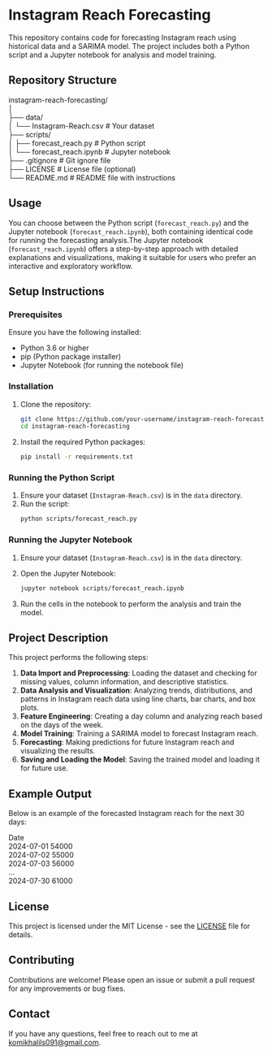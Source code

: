 # Instagram Reach Forecasting

This repository contains code for forecasting Instagram reach using historical data and a SARIMA model. The project includes both a Python script and a Jupyter notebook for analysis and model training.

## Repository Structure
instagram-reach-forecasting/   
│   
├── data/   
│ └── Instagram-Reach.csv # Your dataset   
├── scripts/   
│ ├── forecast_reach.py # Python script   
│ └── forecast_reach.ipynb # Jupyter notebook   
├── .gitignore # Git ignore file   
├── LICENSE # License file (optional)   
└── README.md # README file with instructions   

## Usage   
You can choose between the Python script (`forecast_reach.py`) and the Jupyter notebook (`forecast_reach.ipynb`), both containing identical code for running the forecasting analysis.The Jupyter notebook (`forecast_reach.ipynb`) offers a step-by-step approach with detailed explanations and visualizations, making it suitable for users who prefer an interactive and exploratory workflow.

## Setup Instructions

### Prerequisites

Ensure you have the following installed:
- Python 3.6 or higher
- pip (Python package installer)
- Jupyter Notebook (for running the notebook file)

### Installation

1. Clone the repository:
    ```bash
    git clone https://github.com/your-username/instagram-reach-forecasting.git
    cd instagram-reach-forecasting
    ```

2. Install the required Python packages:
    ```bash
    pip install -r requirements.txt
    ```

### Running the Python Script

1. Ensure your dataset (`Instagram-Reach.csv`) is in the `data` directory.
2. Run the script:
    ```bash
    python scripts/forecast_reach.py
    ```

### Running the Jupyter Notebook

1. Ensure your dataset (`Instagram-Reach.csv`) is in the `data` directory.
2. Open the Jupyter Notebook:
    ```bash
    jupyter notebook scripts/forecast_reach.ipynb
    ```

3. Run the cells in the notebook to perform the analysis and train the model.

## Project Description

This project performs the following steps:
1. **Data Import and Preprocessing**: Loading the dataset and checking for missing values, column information, and descriptive statistics.
2. **Data Analysis and Visualization**: Analyzing trends, distributions, and patterns in Instagram reach data using line charts, bar charts, and box plots.
3. **Feature Engineering**: Creating a day column and analyzing reach based on the days of the week.
4. **Model Training**: Training a SARIMA model to forecast Instagram reach.
5. **Forecasting**: Making predictions for future Instagram reach and visualizing the results.
6. **Saving and Loading the Model**: Saving the trained model and loading it for future use.

## Example Output

Below is an example of the forecasted Instagram reach for the next 30 days:

Date   
2024-07-01 54000    
2024-07-02 55000    
2024-07-03 56000    
...   
2024-07-30 61000   


## License

This project is licensed under the MIT License - see the [LICENSE](LICENSE) file for details.

## Contributing

Contributions are welcome! Please open an issue or submit a pull request for any improvements or bug fixes.

## Contact

If you have any questions, feel free to reach out to me at komikhalils091@gmail.com.



